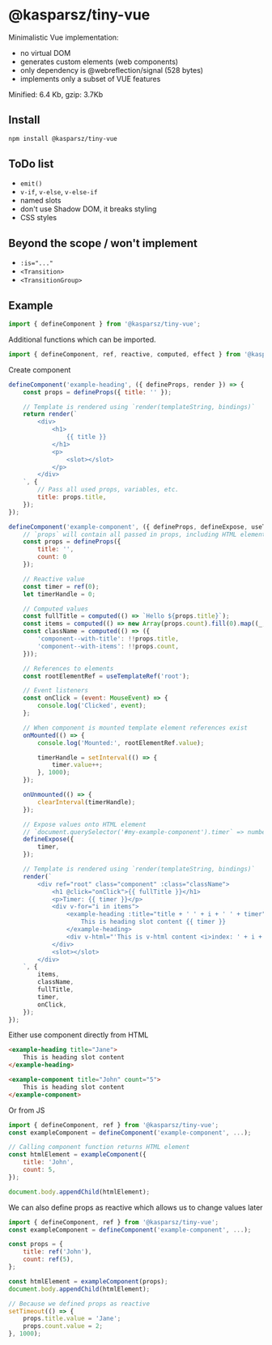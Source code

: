 # @kasparsz/tiny-vue

Minimalistic Vue implementation:
* no virtual DOM
* generates custom elements (web components)
* only dependency is @webreflection/signal (528 bytes)
* implements only a subset of VUE features

Minified: 6.4 Kb, gzip: 3.7Kb

## Install 

```bash
npm install @kasparsz/tiny-vue
```

## ToDo list

* `emit()`
* `v-if`, `v-else`, `v-else-if`
* named slots
* don't use Shadow DOM, it breaks styling
* CSS styles

## Beyond the scope / won't implement

* `:is="..."`
* `<Transition>`
* `<TransitionGroup>`

## Example

```js
import { defineComponent } from '@kasparsz/tiny-vue';
```

Additional functions which can be imported.

```js
import { defineComponent, ref, reactive, computed, effect } from '@kasparsz/tiny-vue';
```

Create component
```js
defineComponent('example-heading', ({ defineProps, render }) => {
    const props = defineProps({ title: '' });

    // Template is rendered using `render(templateString, bindings)`
    return render(`
        <div>
            <h1>
                {{ title }}
            </h1>
            <p>
                <slot></slot>
            </p>
        </div>
    `, {
        // Pass all used props, variables, etc.
        title: props.title,
    });
});
```

```js
defineComponent('example-component', ({ defineProps, defineExpose, useTemplateRef, render, computed, ref, onMounted, onUnmounted }) => {
    // `props` will contain all passed in props, including HTML element attributes
    const props = defineProps({
        title: '',
        count: 0
    });

    // Reactive value
    const timer = ref(0);
    let timerHandle = 0;

    // Computed values
    const fullTitle = computed(() => `Hello ${props.title}`);
    const items = computed(() => new Array(props.count).fill(0).map((_, i) => i));
    const className = computed(() => ({
        'component--with-title': !!props.title,
        'component--with-items': !!props.count,
    }));

    // References to elements
    const rootElementRef = useTemplateRef('root');

    // Event listeners
    const onClick = (event: MouseEvent) => {
        console.log('Clicked', event);
    };

    // When component is mounted template element references exist
    onMounted(() => {
        console.log('Mounted:', rootElementRef.value);

        timerHandle = setInterval(() => {
            timer.value++;
        }, 1000);
    });

    onUnmounted(() => {
        clearInterval(timerHandle);
    });

    // Expose values onto HTML element
    // `document.querySelector('#my-example-component').timer` => number
    defineExpose({
        timer,
    });

    // Template is rendered using `render(templateString, bindings)`
    render(`
        <div ref="root" class="component" :class="className">
            <h1 @click="onClick">{{ fullTitle }}</h1>
            <p>Timer: {{ timer }}</p>
            <div v-for="i in items">
                <example-heading :title="title + ' ' + i + ' ' + timer">
                    This is heading slot content {{ timer }}
                </example-heading>
                <div v-html="'This is v-html content <i>index: ' + i + '</i>, timer: <b>' + timer + '</b>'"></div>
            </div>
            <slot></slot>
        </div>
    `, {
        items,
        className,
        fullTitle,
        timer,
        onClick,
    });
});
```

Either use component directly from HTML

```html
<example-heading title="Jane">
    This is heading slot content
</example-heading>
```
```html
<example-component title="John" count="5">
    This is heading slot content
</example-component>
```

Or from JS

```js
import { defineComponent, ref } from '@kasparsz/tiny-vue';
const exampleComponent = defineComponent('example-component', ...);

// Calling component function returns HTML element
const htmlElement = exampleComponent({
    title: 'John',
    count: 5,
});

document.body.appendChild(htmlElement);
```

We can also define props as reactive which allows us to change values later

```js
import { defineComponent, ref } from '@kasparsz/tiny-vue';
const exampleComponent = defineComponent('example-component', ...);

const props = {
    title: ref('John'),
    count: ref(5),
};

const htmlElement = exampleComponent(props);
document.body.appendChild(htmlElement);

// Because we defined props as reactive
setTimeout(() => {
    props.title.value = 'Jane';
    props.count.value = 2;
}, 1000);
```
